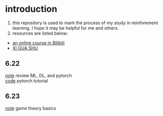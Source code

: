 # introduction
1. this repository is used to mark the process of my study in reinforement learning. I hope it may be helpful for me and others.
1. resources are listed below:
- [an online course in Bilibili](https://space.bilibili.com/604515161/channel/seriesdetail?sid=2558355)
- [XI GUA SHU](https://www.google.com.hk/search?q=%E8%A5%BF%E7%93%9C%E4%B9%A6&oq=%E8%A5%BF%E7%93%9C%E4%B9%A6&aqs=chrome..69i57j0i512l9.3058j0j7&sourceid=chrome&ie=UTF-8)
## 6.22
[note](https://github.com/LeeErGou711/reinforcement-learning-/blob/main/6_22.md)
review ML, DL, and pytorch   
[code](https://colab.research.google.com/drive/1f0kx7NjsHA_XRci-wq_avwzXdi3sPTMq?usp=sharing#scrollTo=PG_u09dUrI-6)
pytorch tutorial
## 6.23
[note](https://github.com/LeeErGou711/reinforcement-learning-/blob/main/6_23.md)
game theory basics
